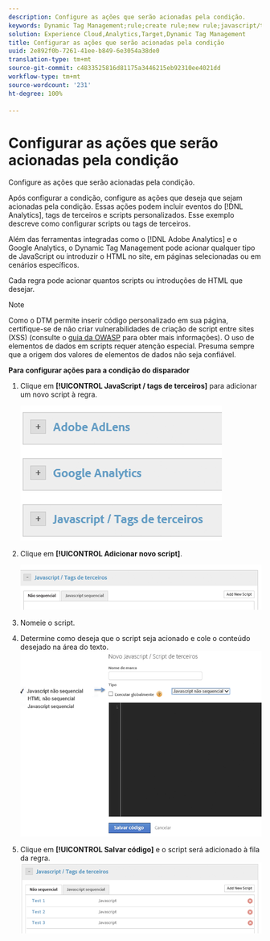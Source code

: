 ```yaml
---
description: Configure as ações que serão acionadas pela condição.
keywords: Dynamic Tag Management;rule;create rule;new rule;javascript/third party tags;set up actions for condition;add new script;non-sequential javascript;sequential javascript;non-sequential html
solution: Experience Cloud,Analytics,Target,Dynamic Tag Management
title: Configurar as ações que serão acionadas pela condição
uuid: 2e892f0b-7261-41ee-b849-6e3054a38de0
translation-type: tm+mt
source-git-commit: c4833525816d81175a3446215eb92310ee4021dd
workflow-type: tm+mt
source-wordcount: '231'
ht-degree: 100%

---
```



# Configurar as ações que serão acionadas pela condição

Configure as ações que serão acionadas pela condição.

Após configurar a condição, configure as ações que deseja que sejam acionadas pela condição. Essas ações podem incluir eventos do [!DNL Analytics], tags de terceiros e scripts personalizados. Esse exemplo descreve como configurar scripts ou tags de terceiros.

Além das ferramentas integradas como o [!DNL Adobe Analytics] e o Google Analytics, o Dynamic Tag Management pode acionar qualquer tipo de JavaScript ou introduzir o HTML no site, em páginas selecionadas ou em cenários específicos.

Cada regra pode acionar quantos scripts ou introduções de HTML que desejar.

>[!NOTE]
>
>Como o DTM permite inserir código personalizado em sua página, certifique-se de não criar vulnerabilidades de criação de script entre sites (XSS) (consulte o [guia da OWASP](https://www.owasp.org/index.php/Cross-site_Scripting_(XSS)) para obter mais informações). O uso de elementos de dados em scripts requer atenção especial. Presuma sempre que a origem dos valores de elementos de dados não seja confiável.

**Para configurar ações para a condição do disparador**

1. Clique em **[!UICONTROL JavaScript / tags de terceiros]** para adicionar um novo script à regra.

   ![](assets/scripts-actions.png)

1. Clique em **[!UICONTROL Adicionar novo script]**.

   ![](assets/scripts-actions2.png)

1. Nomeie o script.
1. Determine como deseja que o script seja acionado e cole o conteúdo desejado na área do texto. ![](assets/scripts-actions3.png)

1. Clique em **[!UICONTROL Salvar código]** e o script será adicionado à fila da regra. ![](assets/scripts-actions4.png)

